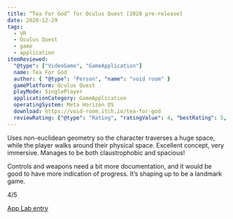 ```yaml
---
title: “Tea For God” for Oculus Quest [2020 pre-release]
date: 2020-12-29
tags:
  - VR
  - Oculus Quest
  - game
  - application
itemReviewed:
  "@type": ["VideoGame", "GameApplication"]
  name: Tea For God
  author: { "@type": "Person", "name": "void room" }
  gamePlatform: Oculus Quest
  playMode: SinglePlayer
  applicationCategory: GameApplication
  operatingSystem: Meta Horizon OS
  download: https://void-room.itch.io/tea-for-god
  reviewRating: {"@type": "Rating", "ratingValue": 4, "bestRating": 5, "worstRating":  1}
---
```


Uses non-euclidean geometry so the character traverses a huge space, while the player walks around their physical space. Excellent concept, very immersive. Manages to be both claustrophobic and spacious!

Controls and weapons need a bit more documentation, and it would be good to have more indication of progress. It’s shaping up to be a landmark game.

4/5

[App Lab entry](https://www.meta.com/experiences/3762343440541585/)

